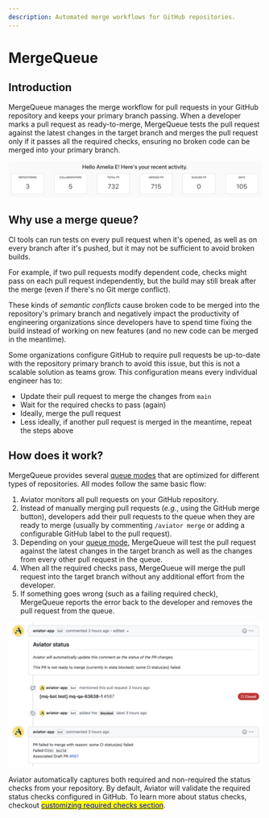 ```yaml
---
description: Automated merge workflows for GitHub repositories.
---
```


# MergeQueue

## Introduction

MergeQueue manages the merge workflow for pull requests in your GitHub
repository and keeps your primary branch passing. When a developer marks a pull
request as ready-to-merge, MergeQueue tests the pull request against the latest
changes in the target branch and merges the pull request only if it passes all
the required checks, ensuring no broken code can be merged into your primary
branch.

![Dashboard view](<../.gitbook/assets/Screen Shot 2022-05-17 at 9.56.31 PM.png>)

## Why use a merge queue?

CI tools can run tests on every pull request when it's opened, as well as on
every branch after it's pushed, but it may not be sufficient to avoid broken
builds.

For example, if two pull requests modify dependent code, checks might pass on
each pull request independently, but the build may still break after the merge
(even if there's no Git merge conflict).

These kinds of _semantic conflicts_ cause broken code to be merged into the
repository's primary branch and negatively impact the productivity of
engineering organizations since developers have to spend time fixing the build
instead of working on new features (and no new code can be merged in the
meantime).

Some organizations configure GitHub to require pull requests be up-to-date with
the repository primary branch to avoid this issue, but this is not a scalable
solution as teams grow. This configuration means every individual engineer has
to:

- Update their pull request to merge the changes from `main`
- Wait for the required checks to pass (again)
- Ideally, merge the pull request
- Less ideally, if another pull request is merged in the meantime, repeat the
  steps above

## How does it work?

MergeQueue provides several [queue modes](/mergequeue/concepts/queue-modes.md)
that are optimized for different types of repositories. All modes follow the
same basic flow:

1. Aviator monitors all pull requests on your GitHub repository.
2. Instead of manually merging pull requests (_e.g._, using the GitHub merge
   button), developers add their pull requests to the queue when they are ready
   to merge (usually by commenting `/aviator merge` or adding a configurable
   GitHub label to the pull request).
3. Depending on your [queue mode](/mergequeue/concepts/queue-modes.md),
   MergeQueue will test the pull request against the latest changes in the
   target branch as well as the changes from every other pull request in the
   queue.
4. When all the required checks pass, MergeQueue will merge the pull request
   into the target branch without any additional effort from the developer.
5. If something goes wrong (such as a failing required check), MergeQueue
   reports the error back to the developer and removes the pull request from the
   queue.

![MergeQueue automatically dequeues PRs and reports build failures.](<../.gitbook/assets/Screen Shot 2022-05-23 at 5.33.58 PM.png>)

Aviator automatically captures both required and non-required the status checks
from your repository. By default, Aviator will validate the required status
checks configured in GitHub. To learn more about status checks, checkout
[<mark style="color:blue;">customizing required checks section</mark>](broken-reference).
